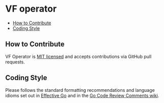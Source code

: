 # VF operator

* [How to Contribute](#contributing-code)
* [Coding Style](#coding-style)

## How to Contribute

VF Operator is [MIT licensed](LICENSE) and accepts contributions via GitHub pull requests.

## Coding Style

Please follows the standard formatting recommendations and language idioms set out in [Effective Go](https://golang.org/doc/effective_go.html) and in the [Go Code Review Comments wiki](https://github.com/golang/go/wiki/CodeReviewComments).

